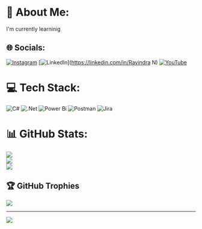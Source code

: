 # 💫 About Me:
I'm currently learninig


## 🌐 Socials:
[![Instagram](https://img.shields.io/badge/Instagram-%23E4405F.svg?logo=Instagram&logoColor=white)](https://instagram.com/Am_Ravindra) [![LinkedIn](https://img.shields.io/badge/LinkedIn-%230077B5.svg?logo=linkedin&logoColor=white)](https://linkedin.com/in/Ravindra N) [![YouTube](https://img.shields.io/badge/YouTube-%23FF0000.svg?logo=YouTube&logoColor=white)](https://youtube.com/@Am_Ravindra94) 

# 💻 Tech Stack:
![C#](https://img.shields.io/badge/c%23-%23239120.svg?style=for-the-badge&logo=csharp&logoColor=white) ![.Net](https://img.shields.io/badge/.NET-5C2D91?style=for-the-badge&logo=.net&logoColor=white) ![Power Bi](https://img.shields.io/badge/power_bi-F2C811?style=for-the-badge&logo=powerbi&logoColor=black) ![Postman](https://img.shields.io/badge/Postman-FF6C37?style=for-the-badge&logo=postman&logoColor=white) ![Jira](https://img.shields.io/badge/jira-%230A0FFF.svg?style=for-the-badge&logo=jira&logoColor=white)
# 📊 GitHub Stats:
![](https://github-readme-stats.vercel.app/api?username=AmRavindra&theme=vue-dark&hide_border=false&include_all_commits=false&count_private=false)<br/>
![](https://github-readme-streak-stats.herokuapp.com/?user=AmRavindra&theme=vue-dark&hide_border=false)<br/>
![](https://github-readme-stats.vercel.app/api/top-langs/?username=AmRavindra&theme=vue-dark&hide_border=false&include_all_commits=false&count_private=false&layout=compact)

## 🏆 GitHub Trophies
![](https://github-profile-trophy.vercel.app/?username=AmRavindra&theme=radical&no-frame=false&no-bg=true&margin-w=4)

---
[![](https://visitcount.itsvg.in/api?id=AmRavindra&icon=0&color=0)](https://visitcount.itsvg.in)

<!-- Proudly created with GPRM ( https://gprm.itsvg.in ) -->
